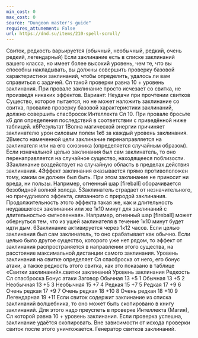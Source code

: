 ```yaml
---
min_cost: 0
max_cost: 0
source: "Dungeon master's guide"
requires_attunement: False
url: https://dnd.su/items/210-spell-scroll/
---
```


Свиток, редкость варьируется (обычный, необычный, редкий, очень редкий, легендарный)
Если заклинание есть в списке заклинаний вашего класса, но имеет более высокий уровень, чем те, что вы способны накладывать, вы должны совершить проверку базовой характеристики заклинаний, чтобы определить, удалось ли вам справиться с задачей. Сл такой проверки равна 10 + уровень заклинания. При провале заклинание просто исчезает со свитка, не произведя никаких эффектов.
Вариант: Неудачи при прочтении свитков
Существо, которое пытается, но не может наложить заклинание со свитка, провалив проверку базовой характеристики заклинаний, должно совершить спасбросок Интеллекта Сл 10. При провале бросьте к6 для определения последствий в соответствии с приведённой ниже таблицей.
к6Результат
1Волна магической энергии причиняет заклинателю урон силовым полем 1к6 за каждый уровень заклинания.
2Вместо намеченной цели заклинание перенаправляется на заклинателя или на его союзника (определяется случайным образом). Если изначальной целью заклинания был сам заклинатель, то оно перенаправляется на случайное существо, находящееся поблизости.
3Заклинание воздействует на случайную область в пределах действия заклинания.
4Эффект заклинания оказывается прямо противоположен тому, каким он должен был быть. При этом заклинание не приносит ни вреда, ни пользы. Например, огненный шар [fireball] оборачивается безобидной волной холода.
5Заклинатель страдает от незначительного, но причудливого эффекта, связанного с природой заклинания. Продолжительность этого эффекта такая же, как и длительность неудавшегося заклинания или же 1к10 минут для заклинаний с длительностью «мгновенная». Например, огненный шар [fireball] может обернуться тем, что из ушей заклинателя в течение 1к10 минут будет идти дым.
6Заклинание активируется через 1к12 часов. Если целью заклинания был сам заклинатель, то оно срабатывает как обычно. Если целью было другое существо, которого уже нет рядом, то эффект от заклинания распространяется в направлении этого существа, на расстояние максимальной дистанции самого заклинания.
Уровень заклинания на свитке определяет Сл спасброска от него, его бонус атаки, а также редкость этого свитка, как это показано в таблице «Свитки заклинаний».свитки заклинаний
Уровень заклинания
Редкость
Сл спасброска
Бонус атаки
Заговор
Обычная
13
+5
1
Обычная
13
+5
2
Необычная
13
+5
3
Необычная
15
+7
4
Редкая
15
+7
5
Редкая
17
+9
6
Очень редкая
17
+9
7
Очень редкая
18
+10
8
Очень редкая
18
+10
9
Легендарная
19
+11
Если свиток содержит заклинание из списка заклинаний волшебника, то оно может быть скопировано в книгу заклинаний. Для этого надо преуспеть в проверке Интеллекта (Магия), Сл которой равна 10 + уровень заклинания. Если проверка успешна, заклинание удаётся скопировать. Вне зависимости от исхода проверки свиток после этого уничтожается.
Генератор свитков заклинаний.